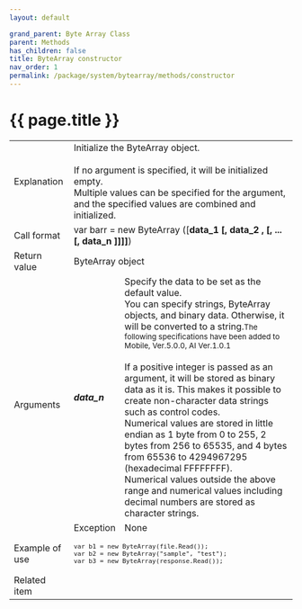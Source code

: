 ```yaml
---
layout: default

grand_parent: Byte Array Class
parent: Methods
has_children: false
title: ByteArray constructor
nav_order: 1
permalink: /package/system/bytearray/methods/constructor
---
```

# {{ page.title }}


<table>
  <tr>
    <td>Explanation</td>
    <td colspan="2">Initialize the ByteArray object.<br><br>If no argument is specified, it will be initialized empty.<br>Multiple values can be specified for the argument, and the specified values are combined and initialized.</td>
  </tr>
  <tr>
    <td>Call format</td>
    <td colspan="2">var barr = new ByteArray ([<b>data_1 [, data_2 , [, ... [, data_n ]]]]</b>)</td>
  </tr>
  <tr>
    <td>Return value</td>
    <td colspan="2">ByteArray object</td>
  </tr>  
  <tr>
    <td rowspan="2">Arguments</td>
    <td><b><i>data_n</i></b></td>
    <td>Specify the data to be set as the default value.<br>You can specify strings, ByteArray objects, and binary data. Otherwise, it will be converted to a string.<small>The following specifications have been added to Mobile, Ver.5.0.0, AI Ver.1.0.1</small><br><br>If a positive integer is passed as an argument, it will be stored as binary data as it is. This makes it possible to create non-character data strings such as control codes.<br>Numerical values are stored in little endian as 1 byte from 0 to 255, 2 bytes from 256 to 65535, and 4 bytes from 65536 to 4294967295 (hexadecimal FFFFFFFF).<br>Numerical values outside the above range and numerical values including decimal numbers are stored as character strings.</td>
  </tr>
  <tr>
    <td>Exception</td>
    <td colspan="2">None</td>
  </tr>
  <tr>
    <td>Example of use</td>
    <td colspan="2"><code><pre>var b1 = new ByteArray(file.Read());
var b2 = new ByteArray("sample", "test");
var b3 = new ByteArray(response.Read());</pre></code></td>
  </tr>
  <tr>
    <td>Related item</td>
    <td colspan="2"></td>
  </tr>
</table>



